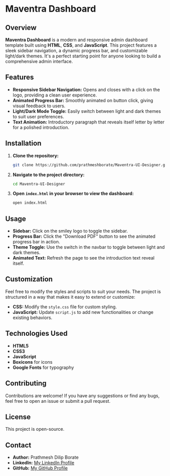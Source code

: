 # Maventra Dashboard

## Overview

**Maventra Dashboard** is a modern and responsive admin dashboard template built using **HTML**, **CSS**, and **JavaScript**. This project features a sleek sidebar navigation, a dynamic progress bar, and customizable light/dark themes. It's a perfect starting point for anyone looking to build a comprehensive admin interface.

## Features

- **Responsive Sidebar Navigation:** Opens and closes with a click on the logo, providing a clean user experience.
- **Animated Progress Bar:** Smoothly animated on button click, giving visual feedback to users.
- **Light/Dark Mode Toggle:** Easily switch between light and dark themes to suit user preferences.
- **Text Animation:** Introductory paragraph that reveals itself letter by letter for a polished introduction.

## Installation

1. **Clone the repository:**

    ```bash
    git clone https://github.com/prathmeshborate/Maventra-UI-Designer.git
    ```

2. **Navigate to the project directory:**

    ```bash
    cd Maventra-UI-Designer
    ```

3. **Open `index.html` in your browser to view the dashboard:**

    ```bash
    open index.html
    ```

## Usage

- **Sidebar:** Click on the smiley logo to toggle the sidebar.
- **Progress Bar:** Click the "Download PDF" button to see the animated progress bar in action.
- **Theme Toggle:** Use the switch in the navbar to toggle between light and dark themes.
- **Animated Text:** Refresh the page to see the introduction text reveal itself.

## Customization

Feel free to modify the styles and scripts to suit your needs. The project is structured in a way that makes it easy to extend or customize:

- **CSS:** Modify the `style.css` file for custom styling.
- **JavaScript:** Update `script.js` to add new functionalities or change existing behaviors.

## Technologies Used

- **HTML5**
- **CSS3**
- **JavaScript**
- **Boxicons** for icons
- **Google Fonts** for typography

## Contributing

Contributions are welcome! If you have any suggestions or find any bugs, feel free to open an issue or submit a pull request.

## License

This project is open-source.

## Contact

- **Author:** Prathmesh Dilip Borate
- **LinkedIn:** [My LinkedIn Profile](https://www.linkedin.com/in/prathmesh-borate-063b19204/)
- **GitHub:** [My GitHub Profile](https://github.com/prathmeshborate)
